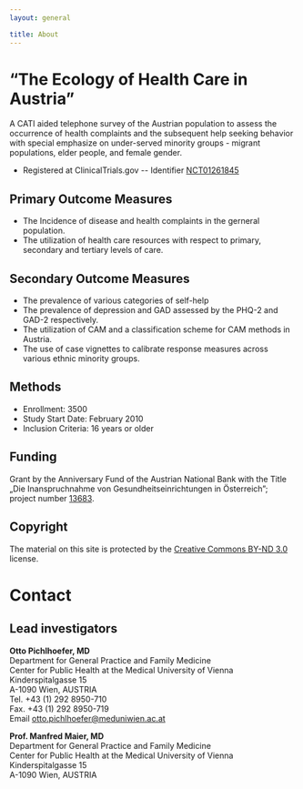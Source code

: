 ```yaml
---
layout: general

title: About
---
```


“The Ecology of Health Care in Austria”
========================================
A CATI aided telephone survey of the Austrian population to assess the occurrence of health complaints and the subsequent help seeking behavior with special emphasize on under-served minority groups - migrant populations, elder people, and female gender. 

- Registered at ClinicalTrials.gov -- Identifier [NCT01261845][]

[NCT01261845]: http://clinicaltrials.gov/show/NCT01261845


Primary Outcome Measures
-------------------------
- The Incidence of disease and health complaints in the gerneral population.
- The utilization of health care resources with respect to primary, secondary and tertiary levels of care.

Secondary Outcome Measures
---------------------------
- The prevalence of various categories of self-help
- The prevalence of depression and GAD assessed by the PHQ-2 and GAD-2 respectively.
- The utilization of CAM and a classification scheme for CAM methods in Austria.
- The use of case vignettes to calibrate response measures across various ethnic minority groups.

Methods
-------
- Enrollment:	3500
- Study Start Date:	February 2010
- Inclusion Criteria: 16 years or older

Funding
-------
Grant by the Anniversary Fund of the Austrian National Bank with the Title „Die Inanspruchnahme von Gesundheitseinrichtungen in Österreich”; project number [13683][].

[13683]: http://www.oenb.at/jublfonds/jublfonds/projectsearch?id=5106&action=detailview&origin=resultlist

Copyright
---------
The material on this site is protected by the [Creative Commons BY-ND 3.0](http://creativecommons.org/licenses/by-nd/3.0/) license.

Contact
=======

Lead investigators
------------------

**Otto Pichlhoefer, MD**  
Department for General Practice and Family Medicine  
Center for Public Health at the Medical University of Vienna  
Kinderspitalgasse 15  
A-1090 Wien, AUSTRIA  
Tel.   +43 (1) 292 8950-710  
Fax.   +43 (1) 292 8950-719  
Email  otto.pichlhoefer@meduniwien.ac.at  
  
**Prof. Manfred Maier, MD**  
Department for General Practice and Family Medicine  
Center for Public Health at the Medical University of Vienna  
Kinderspitalgasse 15  
A-1090 Wien, AUSTRIA
